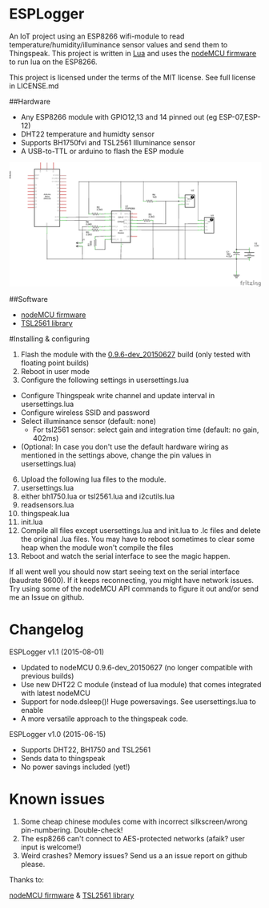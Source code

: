# ESPLogger
An IoT project using an ESP8266 wifi-module to read temperature/humidity/illuminance sensor values and send them to Thingspeak. This project is written in [Lua](http://www.lua.org/) and uses the [nodeMCU firmware](https://github.com/nodemcu/nodemcu-firmware) to run lua on the ESP8266.

This project is licensed under the terms of the MIT license. See full license in LICENSE.md

##Hardware
* Any ESP8266 module with GPIO12,13 and 14 pinned out (eg ESP-07,ESP-12)
* DHT22 temperature and humidty sensor
* Supports BH1750fvi and TSL2561 Illuminance sensor
* A USB-to-TTL or arduino to flash the ESP module


![ESPLogger schematic](/hardware/ESPLogger_schema.png "ESPLogger schematic")

##Software
* [nodeMCU firmware](https://github.com/nodemcu/nodemcu-firmware)
* [TSL2561 library](https://github.com/hamishcunningham/fishy-wifi)


#Installing & configuring
1. Flash the module with the [0.9.6-dev_20150627](https://github.com/nodemcu/nodemcu-firmware/releases/tag/0.9.6-dev_20150627) build (only tested with floating point builds)
2. Reboot in user mode
3. Configure the following settings in usersettings.lua
  * Configure Thingspeak write channel and update interval in usersettings.lua
  * Configure wireless SSID and password
  * Select illuminance sensor (default: none)
    * For tsl2561 sensor: select gain and integration time (default: no gain, 402ms)
  * (Optional: In case you don't use the default hardware wiring as mentioned in the settings above, change the pin values in usersettings.lua)
6. Upload the following lua files to the module.
  1. usersettings.lua
  2. either bh1750.lua or tsl2561.lua and i2cutils.lua
  3. readsensors.lua
  4. thingspeak.lua
  5. init.lua
7. Compile all files except usersettings.lua and init.lua to .lc files and delete the original .lua files. You may have to reboot sometimes to clear some heap when the module won't compile the files
8. Reboot and watch the serial interface to see the magic happen.

If all went well you should now start seeing text on the serial interface (baudrate 9600). If it keeps reconnecting, you might have network issues. Try using some of the nodeMCU API commands to figure it out and/or send me an Issue on github.

# Changelog
ESPLogger v1.1 (2015-08-01)
* Updated to nodeMCU 0.9.6-dev_20150627 (no longer compatible with previous builds)
* Use new DHT22 C module (instead of lua module) that comes integrated with latest nodeMCU
* Support for node.dsleep()! Huge powersavings. See usersettings.lua to enable
* A more versatile approach to the thingspeak code.

ESPLogger v1.0 (2015-06-15)
* Supports DHT22, BH1750 and TSL2561
* Sends data to thingspeak
* No power savings included (yet!)

# Known issues
1. Some cheap chinese modules come with incorrect silkscreen/wrong pin-numbering. Double-check!
2. The esp8266 can't connect to AES-protected networks (afaik? user input is welcome!)
3. Weird crashes? Memory issues? Send us a an issue report on github please.







Thanks to:

[nodeMCU firmware](https://github.com/nodemcu/nodemcu-firmware) & [TSL2561 library](https://github.com/hamishcunningham/fishy-wifi)
